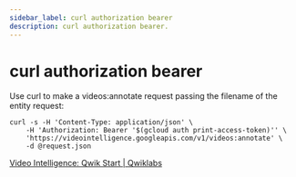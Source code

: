 ```yaml
---
sidebar_label: curl authorization bearer
description: curl authorization bearer.
---
```


# curl authorization bearer


Use curl to make a videos:annotate request passing the filename of the entity request:


```
curl -s -H 'Content-Type: application/json' \
    -H 'Authorization: Bearer '$(gcloud auth print-access-token)'' \
    'https://videointelligence.googleapis.com/v1/videos:annotate' \
    -d @request.json
```

[Video Intelligence: Qwik Start | Qwiklabs](https://www.qwiklabs.com/focuses/603?parent=catalog)